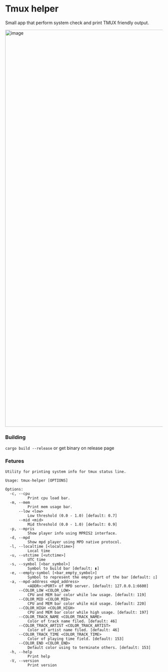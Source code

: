 # Tmux helper
Small app that perform system check and print TMUX friendly output.

<img width="1495" height="1264" alt="image" src="https://github.com/user-attachments/assets/7b9ffc97-0b59-4028-9b5d-f29347d16000" />


### Building 
`cargo build --release`
or get binary on release page

### Fetures
```shell
Utility for printing system info for tmux status line.

Usage: tmux-helper [OPTIONS]

Options:
  -c, --cpu
          Print cpu load bar.
  -m, --mem
          Print mem usage bar.
      --low <low>
          Low threshold (0.0 - 1.0) [default: 0.7]
      --mid <mid>
          Mid threshold (0.0 - 1.0) [default: 0.9]
  -p, --mpris
          Show player info using MPRIS2 interface.
  -d, --mpd
          Show mpd player using MPD native protocol.
  -l, --localtime [<localtime>]
          Local time
  -u, --utctime [<utctime>]
          UTC time
  -s, --symbol [<bar_symbol>]
          Symbol to build bar [default: ▮]
  -e, --empty-symbol [<bar_empty_symbol>]
          Symbol to represent the empty part of the bar [default: ▯]
  -a, --mpd-address <mpd_address>
          <ADDR>:<PORT> of MPD server. [default: 127.0.0.1:6600]
      --COLOR_LOW <COLOR_LOW>
          CPU and MEM bar color while low usage. [default: 119]
      --COLOR_MID <COLOR_MID>
          CPU and MEM bar color while mid usage. [default: 220]
      --COLOR_HIGH <COLOR_HIGH>
          CPU and MEM bar color while high usage. [default: 197]
      --COLOR_TRACK_NAME <COLOR_TRACK_NAME>
          Color of track name filed. [default: 46]
      --COLOR_TRACK_ARTIST <COLOR_TRACK_ARTIST>
          Color of artist name filed. [default: 46]
      --COLOR_TRACK_TIME <COLOR_TRACK_TIME>
          Color of playing time field. [default: 153]
      --COLOR_END <COLOR_END>
          Default color using to terminate others. [default: 153]
  -h, --help
          Print help
  -V, --version
          Print version
```

